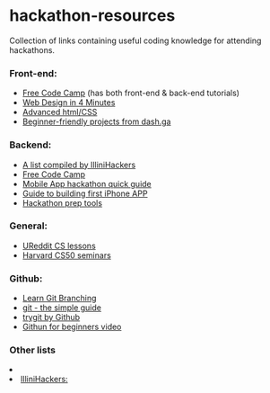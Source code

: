 # hackathon-resources
Collection of links containing useful coding knowledge for attending hackathons. 
<p>
<h3>Front-end:</h3>
<ul>
<li><a href="https://www.freecodecamp.com/map">Free Code Camp</a> (has both front-end & back-end tutorials)</li>
<li><a href="http://jgthms.com/web-design-in-4-minutes">Web Design in 4 Minutes</a></li>
<li><a href="http://learn.shayhowe.com/advanced-html-css">Advanced html/CSS</a></li>
<li><a href="https://dash.generalassemb.ly">Beginner-friendly projects from dash.ga</a></li>
</ul>
</p>
<p>
<h3>Backend:</h3>
<ul>
<li><a href="https://github.com/IlliniHackers/start-here/wiki/Backend-Development">A list compiled by IlliniHackers</a></li>
<li><a href="https://www.freecodecamp.com/map">Free Code Camp</a></li>
<li><a href="https://sendgrid.com/blog/mobile-app-hackathon-quickstart-guide/">Mobile App hackathon quick guide </a></li>  
<li><a href="https://sendgrid.com/blog/hackathon-your-first-iphone-app/">Guide to building first iPhone APP </a></li>  
<li><a href="https://sendgrid.com/blog/whats-hackathon-toolbox/">Hackathon prep tools </a></li> 
</ul>
</p>

<h3>General:</h3>
<ul>
<li><a href="http://www.ureddit.com/category/23442/computer-science">UReddit CS lessons</a></li>
<li><a href="https://manual.cs50.net/seminars/">Harvard CS50 seminars</a></li>
</ul>

<h3>Github:</h3>
<ul>
<li><a href="http://learngitbranching.js.org/">Learn Git Branching </a></li>
<li><a href="https://rogerdudler.github.io/git-guide/">git - the simple guide </a></li>
<li><a href="https://try.github.io/levels/1/challenges/1">trygit by Github </a></li></a></li>
<li><a href="https://www.youtube.com/watch?v=E8TXME3bzNs">Githun for beginners video </a></li>
</ul>

<h3>Other lists </h3>
<li><a href="https://github.com/Ladies-Storm-Hackathons/Resources">
<li><a href="https://github.com/IlliniHackers/start-here/wiki/Backend-Development">IlliniHackers: 

